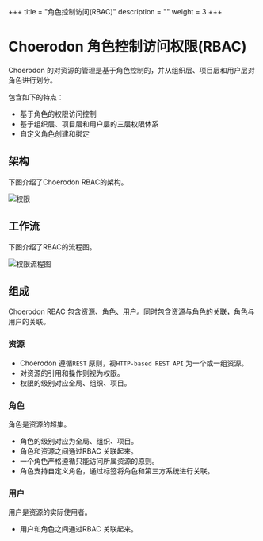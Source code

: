 +++
title = "角色控制访问(RBAC)"
description = ""
weight = 3
+++

# Choerodon 角色控制访问权限(RBAC)

Choerodon 的对资源的管理是基于角色控制的，并从组织层、项目层和用户层对角色进行划分。

包含如下的特点：

- 基于角色的权限访问控制
- 基于组织层、项目层和用户层的三层权限体系
- 自定义角色创建和绑定

## 架构

下图介绍了Choerodon RBAC的架构。

![权限](/img/docs/security/permission.png)

## 工作流

下图介绍了RBAC的流程图。

![权限流程图](/img/docs/security/permission_flow.png)

## 组成

Choerodon RBAC 包含资源、角色、用户。同时包含资源与角色的关联，角色与用户的关联。

### 资源

* Choerodon 遵循`REST` 原则，视`HTTP-based REST API` 为一个或一组资源。
* 对资源的引用和操作则视为权限。
* 权限的级别对应全局、组织、项目。

### 角色

角色是资源的超集。

* 角色的级别对应为全局、组织、项目。
* 角色和资源之间通过RBAC 关联起来。
* 一个角色严格遵循只能访问所属资源的原则。
* 角色支持自定义角色，通过标签将角色和第三方系统进行关联。

### 用户

用户是资源的实际使用者。

* 用户和角色之间通过RBAC 关联起来。